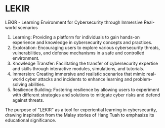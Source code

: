 # LEKIR

LEKIR - Learning Environment for Cybersecurity through Immersive Real-world scenarios

1. Learning: Providing a platform for individuals to gain hands-on experience and knowledge in cybersecurity concepts and practices.
2. Exploration: Encouraging users to explore various cybersecurity threats, vulnerabilities, and defense mechanisms in a safe and controlled environment.
3. Knowledge Transfer: Facilitating the transfer of cybersecurity expertise and skills through interactive modules, simulations, and tutorials.
4. Immersion: Creating immersive and realistic scenarios that mimic real-world cyber attacks and incidents to enhance learning and problem-solving abilities.
5. Resilience Building: Fostering resilience by allowing users to experiment with different strategies and solutions to mitigate cyber risks and defend against threats.

The purpose of "LEKIR" as a tool for experiential learning in cybersecurity, drawing inspiration from the Malay stories of Hang Tuah to emphasize its educational significance.
